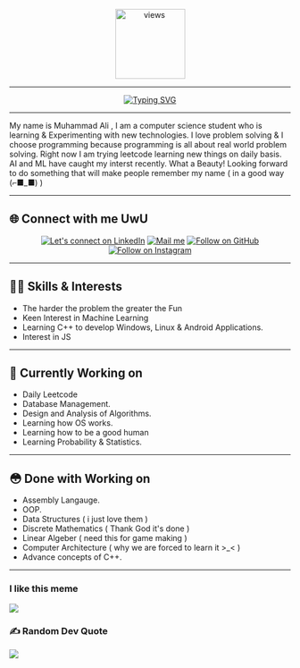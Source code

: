 <p align="middle">
<a href="https://github.com/cursedspiderboi"><img alt="views" title="Github views" src="https://komarev.com/ghpvc/?username=cursedspiderboi&style=flat-circle" width="125"/></a>

---

<p align="middle">
<a href="https://git.io/typing-svg"><img src="https://readme-typing-svg.demolab.com?font=Roboto&size=45&pause=1000&color=FFFFFF&background=0d1117&center=true&vCenter=true&width=500&lines=Hey+there%2C+I+am+Ali" alt="Typing SVG" /></a>

---
My name is Muhammad Ali , I am a computer science student who is learning & Experimenting with new technologies. I love problem solving & I choose programming because programming is all about real world problem solving. Right now I am trying leetcode learning new things on daily basis. AI and ML have caught my interst recently. What a Beauty! Looking forward to do something that will make people remember my name ( in a good way (⌐■_■) )


---

 <p>
      <h2 align="middl">🌐 Connect with me UwU</h2>
<p align="middle">
  <a href="https://www.linkedin.com/in/cursedspiderboi"><img title="Let's connect on LinkedIn" src="https://img.shields.io/badge/LinkedIn-0077B5?style=for-the-badge&logo=linkedin&logoColor=white"/></a>
  <!-- <a href="https://twitter.com/"><img title="Let's connect on Twitter" src="https://img.shields.io/badge/Twitter-1DA1F2?style=for-the-badge&logo=twitter&logoColor=white"/></a> -->
  <a href="mailto:lame.hero.no.1@gmail.com"><img title="Mail me" src="https://img.shields.io/badge/Gmail-D14836?style=for-the-badge&logo=gmail&logoColor=white"/></a>
  <a href="https://github.com/CursedSpiderBoi"><img title="Follow on GitHub" src="https://img.shields.io/badge/GitHub-100000?style=for-the-badge&logo=github&logoColor=white"/></a>
  <a href="https://www.instagram.com/art_lancers/"><img title="Follow on Instagram" src="https://img.shields.io/badge/Instagram-E4405F?style=for-the-badge&logo=instagram&logoColor=white"/></a>
</p>

---

## 👨‍💻 Skills & Interests

- The harder the problem the greater the Fun
- Keen Interest in Machine Learning
- Learning C++ to develop Windows, Linux & Android Applications.
- Interest in JS

---

## 🤤 Currently Working on

- Daily Leetcode
- Database Management.
- Design and Analysis of Algorithms.
- Learning how OS works.
- Learning how to be a good human
- Learning Probability & Statistics.

---
## 😳 Done with Working on

- Assembly Langauge.
- OOP.
- Data Structures ( i just love them )
- Discrete Mathematics ( Thank God it's done )
- Linear Algeber ( need this for game making )
- Computer Architecture ( why we are forced to learn it >_< )
- Advance concepts of C++.

---


### I like this meme
![](https://www.kidscodecs.com/wp-content/uploads/2020/02/History_TS_ProgrammingMemes_image6.png)

### ✍️ Random Dev Quote
![](https://quotes-github-readme.vercel.app/api?type=horizontal&theme=radical)

